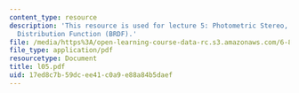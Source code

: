 ```yaml
---
content_type: resource
description: 'This resource is used for lecture 5: Photometric Stereo, Brightness
  Distribution Function (BRDF).'
file: /media/https%3A/open-learning-course-data-rc.s3.amazonaws.com/6-801-machine-vision-fall-2004/17ed8c7b59dcee41c0a9e88a84b5daef_l05.pdf
file_type: application/pdf
resourcetype: Document
title: l05.pdf
uid: 17ed8c7b-59dc-ee41-c0a9-e88a84b5daef
---
```

